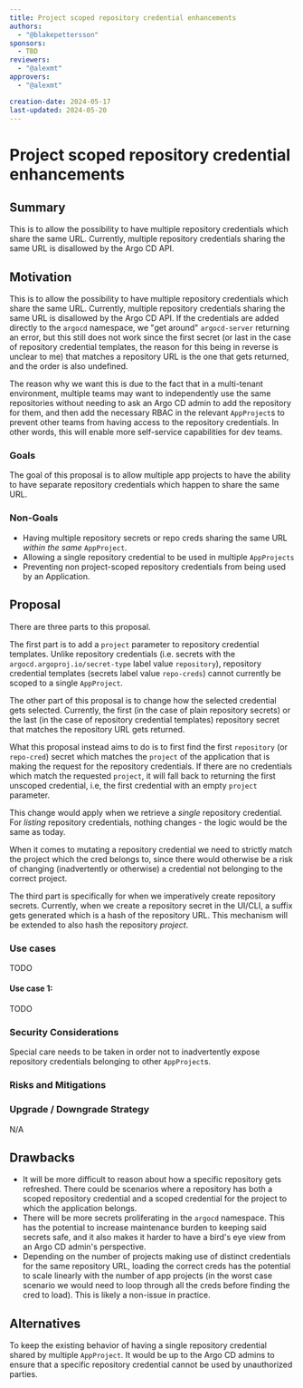 ```yaml
---
title: Project scoped repository credential enhancements
authors:
  - "@blakepettersson" 
sponsors:
  - TBD
reviewers:
  - "@alexmt"
approvers:
  - "@alexmt"

creation-date: 2024-05-17
last-updated: 2024-05-20
---
```


# Project scoped repository credential enhancements

## Summary

This is to allow the possibility to have multiple repository credentials which share the same URL. Currently, multiple repository
credentials sharing the same URL is disallowed by the Argo CD API.

## Motivation

This is to allow the possibility to have multiple repository credentials which share the same URL. Currently, multiple repository
credentials sharing the same URL is disallowed by the Argo CD API. If the credentials are added directly to the `argocd`
namespace, we "get around" `argocd-server` returning an error, but this still does not work since the first secret (or 
last in the case of repository credential templates, the reason for this being in reverse is unclear to me) that 
matches a repository URL is the one that gets returned, and the order is also undefined. 

The reason why we want this is due to the fact that in a multi-tenant environment, multiple teams may want to 
independently use the same repositories without needing to ask an Argo CD admin to add the repository for them, and then
add the necessary RBAC in the relevant `AppProject`s to prevent other teams from having access to the repository 
credentials. In other words, this will enable more self-service capabilities for dev teams. 

### Goals

The goal of this proposal is to allow multiple app projects to have the ability to have separate repository credentials 
which happen to share the same URL.

### Non-Goals

- Having multiple repository secrets or repo creds sharing the same URL _within the same_ `AppProject`.
- Allowing a single repository credential to be used in multiple `AppProjects` 
- Preventing non project-scoped repository credentials from being used by an Application.

## Proposal

There are three parts to this proposal. 

The first part is to add a `project` parameter to repository credential templates. Unlike repository credentials (i.e.
secrets with the `argocd.argoproj.io/secret-type` label value `repository`), repository credential templates (secrets 
label value `repo-creds`) cannot currently be scoped to a single `AppProject`.

The other part of this proposal is to change how the selected credential gets selected. Currently, the first (in the case
of plain repository secrets) or the last (in the case of repository credential templates) repository secret that 
matches the repository URL gets returned.

What this proposal instead aims to do is to first find the first `repository` (or `repo-cred`) secret which matches the
`project` of the application that is making the request for the repository credentials. If there are no credentials 
which match the requested `project`, it will fall back to returning the first unscoped credential, i.e, the first credential
with an empty `project` parameter.

This change would apply when we retrieve a _single_ repository credential. For _listing_ repository credentials, nothing 
changes - the logic would be the same as today. 

When it comes to mutating a repository credential we need to strictly match the project which the cred belongs to, since 
there would otherwise be a risk of changing (inadvertently or otherwise) a credential not belonging to the correct project.

The third part is specifically for when we imperatively create repository secrets. Currently, when we create a repository
secret in the UI/CLI, a suffix gets generated which is a hash of the repository URL. This mechanism will be extended to 
also hash the repository _project_.

### Use cases

TODO

#### Use case 1:

TODO

### Security Considerations

Special care needs to be taken in order not to inadvertently expose repository credentials belonging to other `AppProject`s.

### Risks and Mitigations

### Upgrade / Downgrade Strategy

N/A

## Drawbacks

* It will be more difficult to reason about how a specific repository gets refreshed. There could be scenarios where a 
repository has both a scoped repository credential and a scoped credential for the project to which the application belongs.
* There will be more secrets proliferating in the `argocd` namespace. This has the potential to increase maintenance burden
to keeping said secrets safe, and it also makes it harder to have a bird's eye view from an Argo CD admin's perspective.
* Depending on the number of projects making use of distinct credentials for the same repository URL, loading the correct 
creds has the potential to scale linearly with the number of app projects (in the worst case scenario we would need to 
loop through all the creds before finding the cred to load). This is likely a non-issue in practice.

## Alternatives

To keep the existing behavior of having a single repository credential shared by multiple `AppProject`. It would be up 
to the Argo CD admins to ensure that a specific repository credential cannot be used by unauthorized parties.